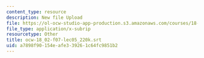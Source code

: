 ```yaml
---
content_type: resource
description: New file Upload
file: https://ol-ocw-studio-app-production.s3.amazonaws.com/courses/18-02sc-multivariable-calculus-fall-2010/a7898f90154eafe339261c64fc9851b2_ocw-18_02-f07-lec05_220k.srt
file_type: application/x-subrip
resourcetype: Other
title: ocw-18_02-f07-lec05_220k.srt
uid: a7898f90-154e-afe3-3926-1c64fc9851b2
---
```


